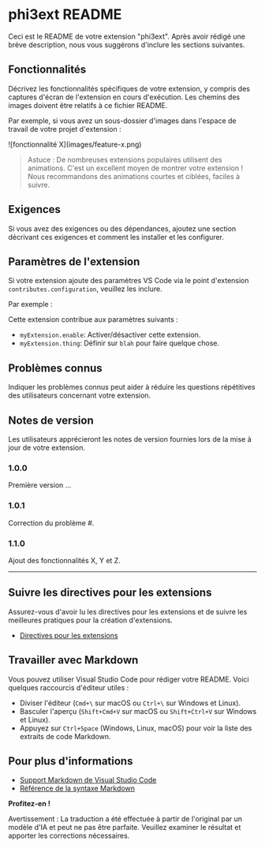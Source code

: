 # phi3ext README

Ceci est le README de votre extension "phi3ext". Après avoir rédigé une brève description, nous vous suggérons d'inclure les sections suivantes.

## Fonctionnalités

Décrivez les fonctionnalités spécifiques de votre extension, y compris des captures d'écran de l'extension en cours d'exécution. Les chemins des images doivent être relatifs à ce fichier README.

Par exemple, si vous avez un sous-dossier d'images dans l'espace de travail de votre projet d'extension :

\!\[fonctionnalité X\]\(images/feature-x.png\)

> Astuce : De nombreuses extensions populaires utilisent des animations. C'est un excellent moyen de montrer votre extension ! Nous recommandons des animations courtes et ciblées, faciles à suivre.

## Exigences

Si vous avez des exigences ou des dépendances, ajoutez une section décrivant ces exigences et comment les installer et les configurer.

## Paramètres de l'extension

Si votre extension ajoute des paramètres VS Code via le point d'extension `contributes.configuration`, veuillez les inclure.

Par exemple :

Cette extension contribue aux paramètres suivants :

* `myExtension.enable`: Activer/désactiver cette extension.
* `myExtension.thing`: Définir sur `blah` pour faire quelque chose.

## Problèmes connus

Indiquer les problèmes connus peut aider à réduire les questions répétitives des utilisateurs concernant votre extension.

## Notes de version

Les utilisateurs apprécieront les notes de version fournies lors de la mise à jour de votre extension.

### 1.0.0

Première version ...

### 1.0.1

Correction du problème #.

### 1.1.0

Ajout des fonctionnalités X, Y et Z.

---

## Suivre les directives pour les extensions

Assurez-vous d'avoir lu les directives pour les extensions et de suivre les meilleures pratiques pour la création d'extensions.

* [Directives pour les extensions](https://code.visualstudio.com/api/references/extension-guidelines?WT.mc_id=aiml-137032-kinfeylo)

## Travailler avec Markdown

Vous pouvez utiliser Visual Studio Code pour rédiger votre README. Voici quelques raccourcis d'éditeur utiles :

* Diviser l'éditeur (`Cmd+\` sur macOS ou `Ctrl+\` sur Windows et Linux).
* Basculer l'aperçu (`Shift+Cmd+V` sur macOS ou `Shift+Ctrl+V` sur Windows et Linux).
* Appuyez sur `Ctrl+Space` (Windows, Linux, macOS) pour voir la liste des extraits de code Markdown.

## Pour plus d'informations

* [Support Markdown de Visual Studio Code](http://code.visualstudio.com/docs/languages/markdown?WT.mc_id=aiml-137032-kinfeylo)
* [Référence de la syntaxe Markdown](https://help.github.com/articles/markdown-basics/)

**Profitez-en !**

Avertissement : La traduction a été effectuée à partir de l'original par un modèle d'IA et peut ne pas être parfaite. Veuillez examiner le résultat et apporter les corrections nécessaires.